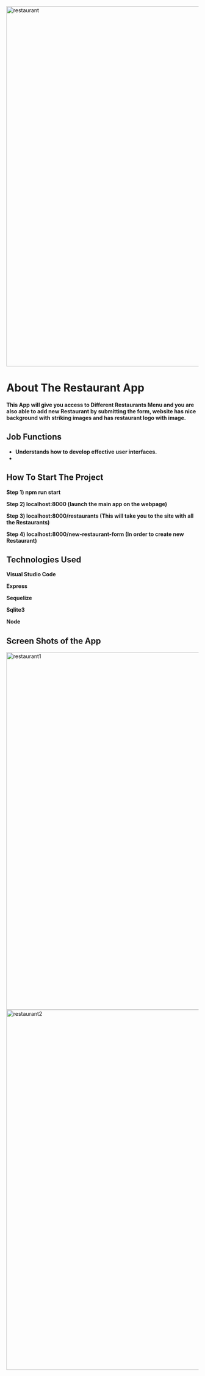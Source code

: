 <img width="944" alt="restaurant" src="https://user-images.githubusercontent.com/76002896/163873131-da28e0de-44ea-42e9-acf8-ab43508b7da4.PNG">


# About The Restaurant App

**This App will give you access to Different Restaurants Menu and you are also able to add new Restaurant by submitting the form, website has nice background with striking images and has restaurant logo with image.**

## Job Functions

* **Understands how to develop effective user interfaces.**
*

## How To Start The Project

**Step 1) npm run start**

**Step 2) localhost:8000 (launch the main app on the webpage)**

**Step 3) localhost:8000/restaurants (This will take you to the site with all the Restaurants)**

**Step 4) localhost:8000/new-restaurant-form (In order to create new Restaurant)**

## Technologies Used

**Visual Studio Code**

**Express**

**Sequelize**

**Sqlite3**

**Node**

## Screen Shots of the App

<img width="937" alt="restaurant1" src="https://user-images.githubusercontent.com/76002896/163873969-ea8ec939-0012-4ce3-a854-56ae6abdf158.PNG">

<img width="944" alt="restaurant2" src="https://user-images.githubusercontent.com/76002896/163873991-9b7b6fce-d392-4c47-9872-cf043dcc9922.PNG">
